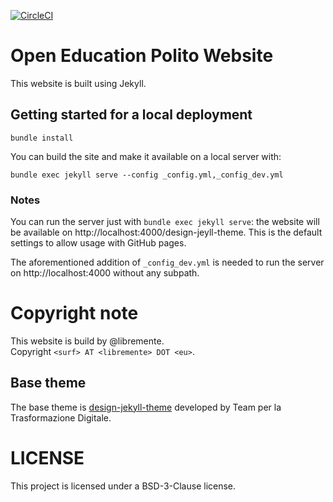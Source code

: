 [![CircleCI](https://circleci.com/gh/open-education-polito/website/tree/master.svg?style=svg)](https://circleci.com/gh/open-education-polito/website/tree/master)
# Open Education Polito Website

This website is built using Jekyll.

## Getting started for a local deployment

`bundle install`

You can build the site and make it available on a local server with:

`bundle exec jekyll serve --config _config.yml,_config_dev.yml`

### Notes

You can run the server just with `bundle exec jekyll serve`: the website will
be available on http://localhost:4000/design-jeyll-theme. This is the default
settings to allow usage with GitHub pages.

The aforementioned addition of `_config_dev.yml` is needed to run the server on
http://localhost:4000 without any subpath.

# Copyright note

This website is build by @libremente.  
Copyright `<surf> AT <libremente> DOT <eu>`.

## Base theme 
The base theme is
[design-jekyll-theme](https://github.com/italia/design-jekyll-theme)
developed by Team per la Trasformazione Digitale. 

# LICENSE
This project is licensed under a BSD-3-Clause license.
